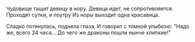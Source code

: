   Чудовище тащит девицу в нору.
Девица идет, не сопротивляется.
Проходят сутки, и поутру
Из норы выходит одна красавица.

Сладко потянулась, подняла глаза,
И говорит с томной улыбкою:
"Надо же, всего 24 часа...
До чего же драконы пошли нынче хлипкие!"    